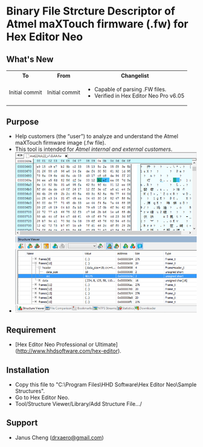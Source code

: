 # Binary File Strcture Descriptor of Atmel maXTouch firmware (.fw) for Hex Editor Neo

## What's New
<table>
    <tr>
        <th>To</th>
        <th>From</th>
        <th>Changelist</th>
    </tr>
    <tr>
        <td>Initial commit</td>
        <td>Initial commit</td>
        <td>
            <ul>
                <li>Capable of parsing .FW files.</li>
                <li>Verified in Hex Editor Neo Pro v6.05</li>
            </ul>
        </td>
    </tr>
</table>

## Purpose
  * Help customers (the “user”) to analyze and understand the Atmel maXTouch firmware image (.fw file).
  * This tool is intended for *Atmel internal and external customers*.
  * ![Screenshot](/images/screen0.png)

## Requirement
  * [Hex Editor Neo Professional or Ultimate] (http://www.hhdsoftware.com/hex-editor).

## Installation
  * Copy this file to "C:\Program Files\HHD Software\Hex Editor Neo\Sample Structures\".
  * Go to Hex Editor Neo.
  * Tool/Structure Viewer/Library/Add Structure File.../

## Support
  * Janus Cheng (drxaero@gmail.com)
    
